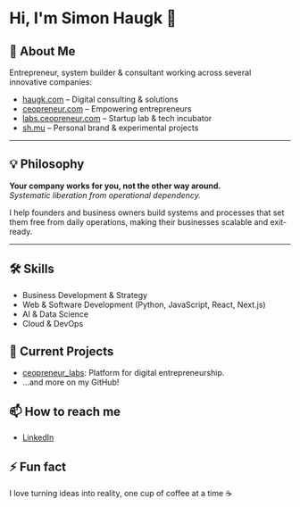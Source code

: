 # Hi, I'm Simon Haugk 👋

## 🚀 About Me
Entrepreneur, system builder & consultant working across several innovative companies:

- [haugk.com](https://haugk.com) – Digital consulting & solutions
- [ceopreneur.com](https://ceopreneur.com) – Empowering entrepreneurs
- [labs.ceopreneur.com](https://labs.ceopreneur.com) – Startup lab & tech incubator
- [sh.mu](https://sh.mu) – Personal brand & experimental projects

---

## 💡 Philosophy
**Your company works for you, not the other way around.**  
_Systematic liberation from operational dependency._

I help founders and business owners build systems and processes that set them free from daily operations, making their businesses scalable and exit-ready.

---

## 🛠️ Skills
- Business Development & Strategy
- Web & Software Development (Python, JavaScript, React, Next.js)
- AI & Data Science
- Cloud & DevOps

## 🌱 Current Projects
- [ceopreneur_labs](https://github.com/ceopreneur-labs/): Platform for digital entrepreneurship.
- ...and more on my GitHub!

## 📫 How to reach me
- [LinkedIn](https://linkedin.com/in/haugk)

## ⚡ Fun fact
I love turning ideas into reality, one cup of coffee at a time ☕
